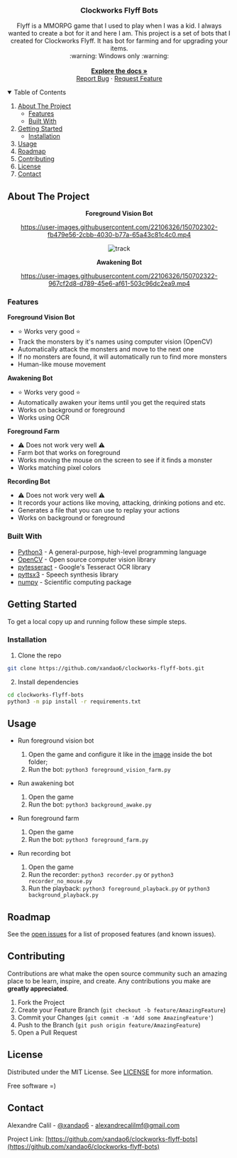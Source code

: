 <br />
<p align="center">
  <h3 align="center">Clockworks Flyff Bots</h3>

  <p align="center">
	Flyff is a MMORPG game that I used to play when I was a kid. I always wanted to create a bot for it and here I am.
	This project is a set of bots that I created for Clockworks Flyff. It has bot for farming and for upgrading your items.
	<br />
	:warning: Windows only :warning:
    <br />
	<br />
    <a href="https://github.com/xandao6/clockworks-flyff-bots"><strong>Explore the docs »</strong></a>
    <br />
    <a href="https://github.com/xandao6/clockworks-flyff-bots/issue">Report Bug</a>
    ·
    <a href="https://github.com/xandao6/clockworks-flyff-bots/issues">Request Feature</a>
  </p>
</p>


<!-- TABLE OF CONTENTS -->
<details open="open">
  <summary>Table of Contents</summary>
  <ol>
    <li>
      <a href="#about-the-project">About The Project</a>
      <ul>
        <li><a href="#features">Features</a></li>
        <li><a href="#built-with">Built With</a></li>
      </ul>
    </li>
    <li>
      <a href="#getting-started">Getting Started</a>
      <ul>
        <li><a href="#installation">Installation</a></li>
      </ul>
    </li>
    <li><a href="#usage">Usage</a></li>
    <li><a href="#roadmap">Roadmap</a></li>
    <li><a href="#contributing">Contributing</a></li>
    <li><a href="#license">License</a></li>
    <li><a href="#contact">Contact</a></li>
  </ol>
</details>



<!-- ABOUT THE PROJECT -->
## About The Project

<div align="center">
<b>Foreground Vision Bot</b>


https://user-images.githubusercontent.com/22106326/150702302-fb479e56-2cbb-4030-b77a-65a43c81c4c0.mp4

![track](https://user-images.githubusercontent.com/22106326/188294032-2049f665-b8ad-4a36-80e9-42ef96e25485.jpg)


<b>Awakening Bot</b>


https://user-images.githubusercontent.com/22106326/150702322-967cf2d8-d789-45e6-af61-503c96dc2ea9.mp4
</div>

### Features

**Foreground Vision Bot**

* :star: Works very good :star:
* Track the monsters by it's names using computer vision (OpenCV)
* Automatically attack the monsters and move to the next one
* If no monsters are found, it will automatically run to find more monsters
* Human-like mouse movement

**Awakening Bot**

* :star: Works very good :star:
* Automatically awaken your items until you get the required stats
* Works on background or foreground
* Works using OCR

**Foreground Farm**

* :warning: Does not work very well :warning:
* Farm bot that works on foreground
* Works moving the mouse on the screen to see if it finds a monster
* Works matching pixel colors

**Recording Bot**

* :warning: Does not work very well :warning:
* It records your actions like moving, attacking, drinking potions and etc.
* Generates a file that you can use to replay your actions
* Works on background or foreground


### Built With

* [Python3](https://www.python.org/) - A general-purpose, high-level programming language
* [OpenCV](https://opencv.org/) - Open source computer vision library
* [pytesseract](https://pypi.org/project/pytesseract/) - Google's Tesseract OCR library
* [pyttsx3](https://pypi.org/project/pyttsx3/) - Speech synthesis library
* [numpy](https://www.numpy.org/) - Scientific computing package


<!-- GETTING STARTED -->
## Getting Started

To get a local copy up and running follow these simple steps.

### Installation

1. Clone the repo
  ```sh
  git clone https://github.com/xandao6/clockworks-flyff-bots.git
  ```

2. Install dependencies
  ```sh
  cd clockworks-flyff-bots
  python3 -m pip install -r requirements.txt
  ```

<!-- USAGE EXAMPLES -->
## Usage

* Run foreground vision bot

  1. Open the game and configure it like in the [image](./foreground_vision_bot/settings.png) inside the bot folder;
  2. Run the bot: `python3 foreground_vision_farm.py`

* Run awakening bot

  1. Open the game
  2. Run the bot: `python3 background_awake.py`

* Run foreground farm

  1. Open the game
  2. Run the bot: `python3 foreground_farm.py`

* Run recording bot

  1. Open the game
  2. Run the recorder: `python3 recorder.py` or `python3 recorder_no_mouse.py`
  3. Run the playback: `python3 foreground_playback.py` or `python3 background_playback.py`

<!-- ROADMAP -->
## Roadmap

See the [open issues](https://github.com/xandao6/clockworks-flyff-bots/issues) for a list of proposed features (and known issues).


<!-- CONTRIBUTING -->
## Contributing

Contributions are what make the open source community such an amazing place to be learn, inspire, and create. Any contributions you make are **greatly appreciated**.

1. Fork the Project
2. Create your Feature Branch (`git checkout -b feature/AmazingFeature`)
3. Commit your Changes (`git commit -m 'Add some AmazingFeature'`)
4. Push to the Branch (`git push origin feature/AmazingFeature`)
5. Open a Pull Request

<!-- LICENSE -->
## License

Distributed under the MIT License. See [LICENSE](./LICENSE.md) for more information.

Free software =)


<!-- CONTACT -->
## Contact

Alexandre Calil - [@xandao6](https://www.linkedin.com/in/xandao6/) - alexandrecalilmf@gmail.com

Project Link: [https://github.com/xandao6/clockworks-flyff-bots](https://github.com/xandao6/clockworks-flyff-bots)


<!-- LINKS & IMAGES Variables-->
<!-- https://www.markdownguide.org/basic-syntax/#reference-style-links -->
[contributors-shield]: https://img.shields.io/github/contributors/xandao6/repo.svg?style=for-the-badge
[contributors-url]: https://github.com/xandao6/repo/graphs/contributors
[forks-shield]: https://img.shields.io/github/forks/xandao6/repo.svg?style=for-the-badge
[forks-url]: https://github.com/xandao6/repo/network/members
[stars-shield]: https://img.shields.io/github/stars/xandao6/repo.svg?style=for-the-badge
[stars-url]: https://github.com/xandao6/repo/stargazers
[issues-shield]: https://img.shields.io/github/issues/xandao6/repo.svg?style=for-the-badge
[issues-url]: https://github.com/xandao6/repo/issues
[license-shield]: https://img.shields.io/github/license/xandao6/repo.svg?style=for-the-badge
[license-url]: https://github.com/xandao6/repo/blob/master/LICENSE.txt
[linkedin-shield]: https://img.shields.io/badge/-LinkedIn-black.svg?style=for-the-badge&logo=linkedin&colorB=555
[linkedin-url]: https://linkedin.com/in/xandao6

